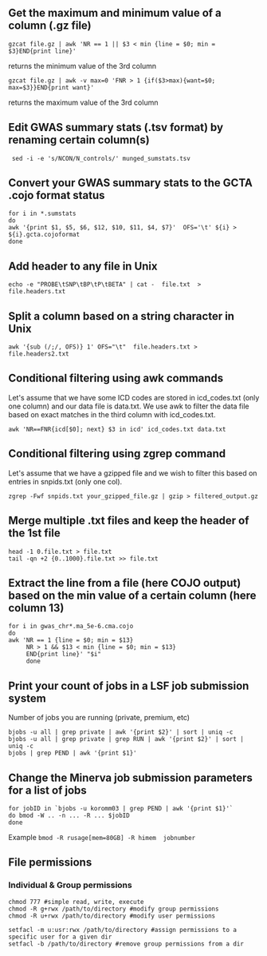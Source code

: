 
## Get the maximum and minimum value of a column (.gz file) 

```
gzcat file.gz | awk 'NR == 1 || $3 < min {line = $0; min = $3}END{print line}'
```
returns the minimum value of the 3rd column

```
gzcat file.gz | awk -v max=0 'FNR > 1 {if($3>max){want=$0; max=$3}}END{print want}'
```
returns the maximum value of the 3rd column


## Edit GWAS summary stats (.tsv format) by renaming certain column(s)

```
 sed -i -e 's/NCON/N_controls/' munged_sumstats.tsv
```

## Convert your GWAS summary stats to the GCTA .cojo format status

```
for i in *.sumstats
do
awk '{print $1, $5, $6, $12, $10, $11, $4, $7}'  OFS='\t' ${i} > ${i}.gcta.cojoformat
done
```


## Add header to any file in Unix

```
echo -e "PROBE\tSNP\tBP\tP\tBETA" | cat -  file.txt  >  file.headers.txt 
```

## Split a column based on a string character in Unix

```
awk '{sub (/;/, OFS)} 1' OFS="\t"  file.headers.txt >  file.headers2.txt
```

## Conditional filtering using awk commands
Let's assume that we have some ICD codes are stored in icd_codes.txt (only one column) and our data file is data.txt.
We use awk to filter the data file based on exact matches in the third column with icd_codes.txt.

```
awk 'NR==FNR{icd[$0]; next} $3 in icd' icd_codes.txt data.txt
```

## Conditional filtering using zgrep command
Let's assume that we have a gzipped file and we wish to filter this based on entries in snpids.txt (only one col).

```
zgrep -Fwf snpids.txt your_gzipped_file.gz | gzip > filtered_output.gz
```

## Merge multiple .txt files and keep the header of the 1st file

```
head -1 0.file.txt > file.txt
tail -qn +2 {0..1000}.file.txt >> file.txt
```

## Extract the line from a file (here COJO output) based on the min value of a certain column (here column 13)

```
for i in gwas_chr*.ma_5e-6.cma.cojo
do
awk 'NR == 1 {line = $0; min = $13}
     NR > 1 && $13 < min {line = $0; min = $13}
     END{print line}' "$i"
     done
```

## Print your count of jobs in a LSF job submission system
Number of jobs you are running (private, premium, etc)

```
bjobs -u all | grep private | awk '{print $2}' | sort | uniq -c
bjobs -u all | grep private | grep RUN | awk '{print $2}' | sort | uniq -c
bjobs | grep PEND | awk '{print $1}'
```

## Change the Minerva job submission parameters for a list of jobs

```
for jobID in `bjobs -u koromm03 | grep PEND | awk '{print $1}'`
do bmod -W .. -n ... -R ... $jobID
done
```
Example ```bmod -R rusage[mem=80GB] -R himem  jobnumber```

## File permissions
### Individual & Group permissions
```
chmod 777 #simple read, write, execute
chmod -R g+rwx /path/to/directory #modify group permissions
chmod -R u+rwx /path/to/directory #modify user permissions

setfacl -m u:usr:rwx /path/to/directory #assign permissions to a specific user for a given dir
setfacl -b /path/to/directory #remove group permissions from a dir

```

